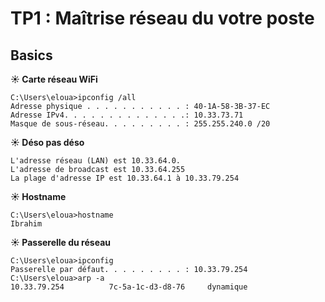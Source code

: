 # TP1 : Maîtrise réseau du votre poste

## Basics

**☀️ Carte réseau WiFi**

    C:\Users\eloua>ipconfig /all
    Adresse physique . . . . . . . . . . . : 40-1A-58-3B-37-EC
    Adresse IPv4. . . . . . . . . . . . . .: 10.33.73.71
    Masque de sous-réseau. . . . . . . . . : 255.255.240.0 /20

**☀️ Déso pas déso**

    L'adresse réseau (LAN) est 10.33.64.0.
    L'adresse de broadcast est 10.33.64.255
    La plage d'adresse IP est 10.33.64.1 à 10.33.79.254

**☀️ Hostname** 

    C:\Users\eloua>hostname
    Ibrahim

**☀️ Passerelle du réseau**

    C:\Users\eloua>ipconfig
    Passerelle par défaut. . . . . . . . . : 10.33.79.254
    C:\Users\eloua>arp -a
    10.33.79.254          7c-5a-1c-d3-d8-76     dynamique